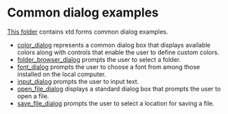 # Common dialog examples

[This folder](..) contains xtd.forms common dialog examples.

* [color_dialog](color_dialog/README.md) represents a common dialog box that displays available colors along with controls that enable the user to define custom colors.
* [folder_browser_dialog](folder_browser_dialog/README.md) prompts the user to select a folder.
* [font_dialog](font_dialog/README.md) prompts the user to choose a font from among those installed on the local computer.
* [input_dialog](input_dialog/README.md) prompts the user to input text.
* [open_file_dialog](open_file_dialog/README.md) displays a standard dialog box that prompts the user to open a file.
* [save_file_dialog](save_file_dialog/README.md) prompts the user to select a location for saving a file.
